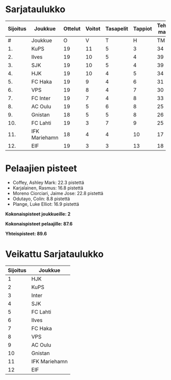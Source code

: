 # Sarjataulukko
| Sijoitus | Joukkue | Ottelut | Voitot | Tasapelit | Tappiot | Tehdyt maalit | Päästetyt maalit | Maaliero | Syötöt |
|----------|---------|---------|--------|-----------|---------|----------------|-------------------|----------|-------|
|# | Joukkue | O | V | T | H | TM | PM | ME | S | L | L% | R | KK | PK | PA | P|
|1. | KuPS | 19 | 11 | 5 | 3 | 34 | 20 | 14 | 14 | 215 | 15,81 | 192 | 26 | 1 | 26 | 38|
|2. | Ilves | 19 | 10 | 5 | 4 | 39 | 23 | 16 | 32 | 210 | 18,57 | 209 | 47 | 4 | 35 | 35|
|3. | SJK | 19 | 10 | 5 | 4 | 39 | 28 | 11 | 26 | 237 | 16,46 | 235 | 46 | 0 | 36 | 35|
|4. | HJK | 19 | 10 | 4 | 5 | 34 | 20 | 14 | 24 | 259 | 13,13 | 200 | 32 | 1 | 29 | 34|
|5. | FC Haka | 19 | 9 | 4 | 6 | 31 | 28 | 3 | 23 | 167 | 18,56 | 248 | 55 | 1 | 37 | 31|
|6. | VPS | 19 | 8 | 4 | 7 | 30 | 31 | -1 | 17 | 216 | 13,89 | 218 | 34 | 2 | 31 | 28|
|7. | FC Inter | 19 | 7 | 4 | 8 | 33 | 27 | 6 | 25 | 191 | 17,28 | 199 | 47 | 2 | 35 | 25|
|8. | AC Oulu | 19 | 5 | 6 | 8 | 25 | 31 | -6 | 16 | 161 | 15,53 | 264 | 53 | 5 | 30 | 21|
|9. | Gnistan | 18 | 5 | 5 | 8 | 26 | 32 | -6 | 18 | 158 | 16,46 | 196 | 54 | 1 | 24 | 20|
|10. | FC Lahti | 19 | 3 | 7 | 9 | 25 | 37 | -12 | 20 | 163 | 15,34 | 191 | 45 | 1 | 31 | 16|
|11. | IFK Mariehamn | 18 | 4 | 4 | 10 | 17 | 32 | -15 | 9 | 132 | 12,88 | 190 | 44 | 4 | 22 | 16|
|12. | EIF | 19 | 3 | 3 | 13 | 18 | 42 | -24 | 10 | 152 | 11,84 | 195 | 53 | 4 | 23 | 12|

# Pelaajien pisteet
* Coffey, Ashley Mark: 22.3 pistettä
* Karjalainen, Rasmus: 16.8 pistettä
* Moreno Ciorciari, Jaime Jose: 22.8 pistettä
* Odutayo, Colin: 8.8 pistettä
* Plange, Luke Elliot: 16.9 pistettä

**Kokonaispisteet joukkueille: 2**

**Kokonaispisteet pelaajille: 87.6**

**Yhteispisteet: 89.6**

# Veikattu Sarjataulukko
| Sijoitus | Joukkue |
|----------|---------|
| 1 | HJK |
| 2 | KuPS |
| 3 | Inter |
| 4 | SJK |
| 5 | FC Lahti |
| 6 | Ilves |
| 7 | FC Haka |
| 8 | VPS |
| 9 | AC Oulu |
| 10 | Gnistan |
| 11 | IFK Mariehamn |
| 12 | EIF |
